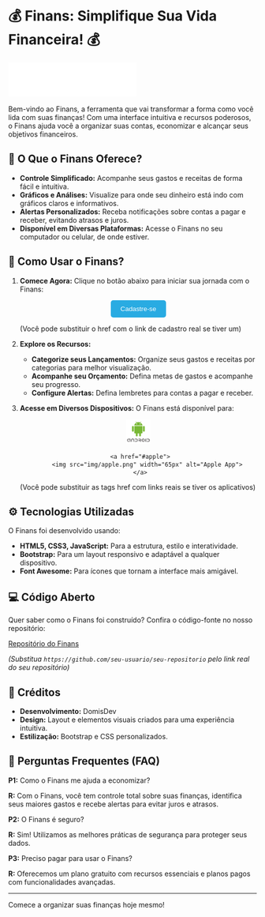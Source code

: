 
# 💰 Finans: Simplifique Sua Vida Financeira! 💰

![Finans Logo](img/logo.png)

Bem-vindo ao Finans, a ferramenta que vai transformar a forma como você lida com suas finanças! Com uma interface intuitiva e recursos poderosos, o Finans ajuda você a organizar suas contas, economizar e alcançar seus objetivos financeiros.

## 🚀 O Que o Finans Oferece?

*   **Controle Simplificado:** Acompanhe seus gastos e receitas de forma fácil e intuitiva.
*   **Gráficos e Análises:** Visualize para onde seu dinheiro está indo com gráficos claros e informativos.
*   **Alertas Personalizados:** Receba notificações sobre contas a pagar e receber, evitando atrasos e juros.
*   **Disponível em Diversas Plataformas:** Acesse o Finans no seu computador ou celular, de onde estiver.

## 📱 Como Usar o Finans?

1.  **Comece Agora:**
    Clique no botão abaixo para iniciar sua jornada com o Finans:

    <div align="center">
        <a href="#cadastro">
            <button style="background-color: #29ABE2; color: white; padding: 10px 20px; border: none; border-radius: 5px; cursor: pointer;">Cadastre-se</button>
        </a>
    </div>

    (Você pode substituir o href com o link de cadastro real se tiver um)

2.  **Explore os Recursos:**
    *   **Categorize seus Lançamentos:** Organize seus gastos e receitas por categorias para melhor visualização.
    *   **Acompanhe seu Orçamento:** Defina metas de gastos e acompanhe seu progresso.
    *   **Configure Alertas:** Defina lembretes para contas a pagar e receber.

3. **Acesse em Diversos Dispositivos:**
    O Finans está disponível para:

    <div align="center">
        <a href="#android">
          <img src="img/android.png" width="50px" alt="Android App">
        </a>

        <a href="#apple">
            <img src="img/apple.png" width="65px" alt="Apple App">
        </a>
    </div>

    (Você pode substituir as tags href com links reais se tiver os aplicativos)

## ⚙️ Tecnologias Utilizadas

O Finans foi desenvolvido usando:

*   **HTML5, CSS3, JavaScript:** Para a estrutura, estilo e interatividade.
*   **Bootstrap:** Para um layout responsivo e adaptável a qualquer dispositivo.
*   **Font Awesome:** Para ícones que tornam a interface mais amigável.

## 💻 Código Aberto

Quer saber como o Finans foi construído? Confira o código-fonte no nosso repositório:

[Repositório do Finans](https://domisnnet.github.io/finans/)

*(Substitua `https://github.com/seu-usuario/seu-repositorio` pelo link real do seu repositório)*

## 📝 Créditos

*   **Desenvolvimento:** DomisDev
*   **Design:** Layout e elementos visuais criados para uma experiência intuitiva.
*   **Estilização:** Bootstrap e CSS personalizados.

## 🤔 Perguntas Frequentes (FAQ)

**P1:** Como o Finans me ajuda a economizar?

   **R:** Com o Finans, você tem controle total sobre suas finanças, identifica seus maiores gastos e recebe alertas para evitar juros e atrasos.

**P2:** O Finans é seguro?

   **R:** Sim! Utilizamos as melhores práticas de segurança para proteger seus dados.

**P3:** Preciso pagar para usar o Finans?

   **R:** Oferecemos um plano gratuito com recursos essenciais e planos pagos com funcionalidades avançadas.

---

Comece a organizar suas finanças hoje mesmo! 